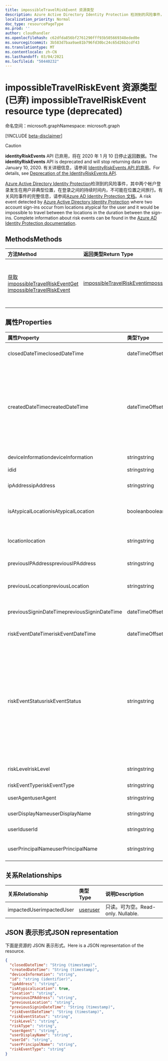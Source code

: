 ```yaml
---
title: impossibleTravelRiskEvent 资源类型
description: Azure Active Directory Identity Protection 检测到的风险事件，其中两个帐户登录发生在用户非典型位置，在登录之间的持续时间内，不可能在位置之间旅行。有关风险事件的完整信息，请参阅 Azure AD Identity Protection 文档。
localization_priority: Normal
doc_type: resourcePageType
ms.prod: ''
author: cloudhandler
ms.openlocfilehash: c62dfda856bf2761290fff93b505669348eded0e
ms.sourcegitcommit: 3b583d7baa9ae81b796fd30bc24c65d26b2cdf43
ms.translationtype: MT
ms.contentlocale: zh-CN
ms.lasthandoff: 03/04/2021
ms.locfileid: "50440232"
---
```

# <a name="impossibletravelriskevent-resource-type-deprecated"></a><span data-ttu-id="b1b14-103">impossibleTravelRiskEvent 资源类型 (已弃) </span><span class="sxs-lookup"><span data-stu-id="b1b14-103">impossibleTravelRiskEvent resource type (deprecated)</span></span>

<span data-ttu-id="b1b14-104">命名空间：microsoft.graph</span><span class="sxs-lookup"><span data-stu-id="b1b14-104">Namespace: microsoft.graph</span></span>

[!INCLUDE [beta-disclaimer](../../includes/beta-disclaimer.md)]

>[!CAUTION]
><span data-ttu-id="b1b14-105">**identityRiskEvents** API 已弃用，将在 2020 年 1 月 10 日停止返回数据。</span><span class="sxs-lookup"><span data-stu-id="b1b14-105">The **identityRiskEvents** API is deprecated and will stop returning data on January 10, 2020.</span></span> <span data-ttu-id="b1b14-106">有关详细信息，请参阅 [IdentityRiskEvents API 的弃用](https://developer.microsoft.com/office/blogs/deprecatation-of-the-identityriskevents-api/)。</span><span class="sxs-lookup"><span data-stu-id="b1b14-106">For details, see [Deprecation of the IdentityRiskEvents API](https://developer.microsoft.com/office/blogs/deprecatation-of-the-identityriskevents-api/).</span></span>

<span data-ttu-id="b1b14-107">[Azure Active Directory Identity Protection](/azure/active-directory/identity-protection/overview-identity-protection)检测到的风险事件，其中两个帐户登录发生在用户非典型位置，在登录之间的持续时间内，不可能在位置之间旅行。有关风险事件的完整信息，请参阅[Azure AD Identity Protection 文档](/azure/active-directory/identity-protection/overview-identity-protection)。</span><span class="sxs-lookup"><span data-stu-id="b1b14-107">A risk event detected by [Azure Active Directory Identity Protection](/azure/active-directory/identity-protection/overview-identity-protection) where two account sign-ins occur from locations atypical for the user and it would be impossible to travel between the locations in the duration between the sign-ins. Complete information about risk events can be found in the [Azure AD Identity Protection documentation](/azure/active-directory/identity-protection/overview-identity-protection).</span></span>


## <a name="methods"></a><span data-ttu-id="b1b14-108">Methods</span><span class="sxs-lookup"><span data-stu-id="b1b14-108">Methods</span></span>

| <span data-ttu-id="b1b14-109">方法</span><span class="sxs-lookup"><span data-stu-id="b1b14-109">Method</span></span>           | <span data-ttu-id="b1b14-110">返回类型</span><span class="sxs-lookup"><span data-stu-id="b1b14-110">Return Type</span></span>    |<span data-ttu-id="b1b14-111">说明</span><span class="sxs-lookup"><span data-stu-id="b1b14-111">Description</span></span>|
|:---------------|:--------|:----------|
|[<span data-ttu-id="b1b14-112">获取 impossibleTravelRiskEvent</span><span class="sxs-lookup"><span data-stu-id="b1b14-112">Get impossibleTravelRiskEvent</span></span>](../api/impossibletravelriskevent-get.md) | [<span data-ttu-id="b1b14-113">impossibleTravelRiskEvent</span><span class="sxs-lookup"><span data-stu-id="b1b14-113">impossibleTravelRiskEvent</span></span>](impossibletravelriskevent.md) |<span data-ttu-id="b1b14-114">读取 impossibleTravelRiskEvent 对象的属性和关系。</span><span class="sxs-lookup"><span data-stu-id="b1b14-114">Read properties and relationships of impossibleTravelRiskEvent object.</span></span>|

## <a name="properties"></a><span data-ttu-id="b1b14-115">属性</span><span class="sxs-lookup"><span data-stu-id="b1b14-115">Properties</span></span>
| <span data-ttu-id="b1b14-116">属性</span><span class="sxs-lookup"><span data-stu-id="b1b14-116">Property</span></span>     | <span data-ttu-id="b1b14-117">类型</span><span class="sxs-lookup"><span data-stu-id="b1b14-117">Type</span></span>   |<span data-ttu-id="b1b14-118">说明</span><span class="sxs-lookup"><span data-stu-id="b1b14-118">Description</span></span>|
|:---------------|:--------|:----------|
|<span data-ttu-id="b1b14-119">closedDateTime</span><span class="sxs-lookup"><span data-stu-id="b1b14-119">closedDateTime</span></span>|<span data-ttu-id="b1b14-120">dateTimeOffset</span><span class="sxs-lookup"><span data-stu-id="b1b14-120">dateTimeOffset</span></span>| <span data-ttu-id="b1b14-121">风险事件关闭的日期和时间</span><span class="sxs-lookup"><span data-stu-id="b1b14-121">The date and time that the risk event was closed</span></span>|
|<span data-ttu-id="b1b14-122">createdDateTime</span><span class="sxs-lookup"><span data-stu-id="b1b14-122">createdDateTime</span></span>|<span data-ttu-id="b1b14-123">dateTimeOffset</span><span class="sxs-lookup"><span data-stu-id="b1b14-123">dateTimeOffset</span></span>| <span data-ttu-id="b1b14-124">创建风险事件的日期和时间。</span><span class="sxs-lookup"><span data-stu-id="b1b14-124">The date and time that the risk event was created.</span></span> <span data-ttu-id="b1b14-125">这始终大于或等于风险事件本身的日期时间。</span><span class="sxs-lookup"><span data-stu-id="b1b14-125">This is always greater than or equal to the datetime of the risk event itself.</span></span> <span data-ttu-id="b1b14-126">这是在查询风险事件时用作筛选器的正确属性。</span><span class="sxs-lookup"><span data-stu-id="b1b14-126">This is the correct property to use as a filter when querying risk events.</span></span>|
|<span data-ttu-id="b1b14-127">deviceInformation</span><span class="sxs-lookup"><span data-stu-id="b1b14-127">deviceInformation</span></span>|<span data-ttu-id="b1b14-128">string</span><span class="sxs-lookup"><span data-stu-id="b1b14-128">string</span></span>| <span data-ttu-id="b1b14-129">有关设备的信息</span><span class="sxs-lookup"><span data-stu-id="b1b14-129">Information about the device</span></span>|
|<span data-ttu-id="b1b14-130">id</span><span class="sxs-lookup"><span data-stu-id="b1b14-130">id</span></span>|<span data-ttu-id="b1b14-131">string</span><span class="sxs-lookup"><span data-stu-id="b1b14-131">string</span></span>| <span data-ttu-id="b1b14-132">只读</span><span class="sxs-lookup"><span data-stu-id="b1b14-132">Read-only</span></span>|
|<span data-ttu-id="b1b14-133">ipAddress</span><span class="sxs-lookup"><span data-stu-id="b1b14-133">ipAddress</span></span>|<span data-ttu-id="b1b14-134">string</span><span class="sxs-lookup"><span data-stu-id="b1b14-134">string</span></span>| <span data-ttu-id="b1b14-135">第二次登录的 IP 地址</span><span class="sxs-lookup"><span data-stu-id="b1b14-135">The IP address of the second sign-in</span></span>|
|<span data-ttu-id="b1b14-136">isAtypicalLocation</span><span class="sxs-lookup"><span data-stu-id="b1b14-136">isAtypicalLocation</span></span>|<span data-ttu-id="b1b14-137">boolean</span><span class="sxs-lookup"><span data-stu-id="b1b14-137">boolean</span></span>| <span data-ttu-id="b1b14-138">如果其中一个位置对于用户来说是非典型位置</span><span class="sxs-lookup"><span data-stu-id="b1b14-138">If one of the locations is atypical for the user</span></span>|
|<span data-ttu-id="b1b14-139">location</span><span class="sxs-lookup"><span data-stu-id="b1b14-139">location</span></span>|<span data-ttu-id="b1b14-140">string</span><span class="sxs-lookup"><span data-stu-id="b1b14-140">string</span></span>| <span data-ttu-id="b1b14-141">附加到第二次登录的 IP 地址的位置</span><span class="sxs-lookup"><span data-stu-id="b1b14-141">The location attached to the IP address of the second sign-in</span></span>|
|<span data-ttu-id="b1b14-142">previousIPAddress</span><span class="sxs-lookup"><span data-stu-id="b1b14-142">previousIPAddress</span></span>|<span data-ttu-id="b1b14-143">string</span><span class="sxs-lookup"><span data-stu-id="b1b14-143">string</span></span>| <span data-ttu-id="b1b14-144">首次登录的 IP 地址</span><span class="sxs-lookup"><span data-stu-id="b1b14-144">The IP address of the first sign-in</span></span>|
|<span data-ttu-id="b1b14-145">previousLocation</span><span class="sxs-lookup"><span data-stu-id="b1b14-145">previousLocation</span></span>|<span data-ttu-id="b1b14-146">string</span><span class="sxs-lookup"><span data-stu-id="b1b14-146">string</span></span>| <span data-ttu-id="b1b14-147">附加到首次登录的 IP 地址的位置</span><span class="sxs-lookup"><span data-stu-id="b1b14-147">The location attached to the IP address of the first sign-in</span></span>|
|<span data-ttu-id="b1b14-148">previousSigninDateTime</span><span class="sxs-lookup"><span data-stu-id="b1b14-148">previousSigninDateTime</span></span>|<span data-ttu-id="b1b14-149">dateTimeOffset</span><span class="sxs-lookup"><span data-stu-id="b1b14-149">dateTimeOffset</span></span>| <span data-ttu-id="b1b14-150">首次登录的日期和时间</span><span class="sxs-lookup"><span data-stu-id="b1b14-150">The date and time of the first sign-in</span></span>|
|<span data-ttu-id="b1b14-151">riskEventDateTime</span><span class="sxs-lookup"><span data-stu-id="b1b14-151">riskEventDateTime</span></span>|<span data-ttu-id="b1b14-152">dateTimeOffset</span><span class="sxs-lookup"><span data-stu-id="b1b14-152">dateTimeOffset</span></span>| <span data-ttu-id="b1b14-153">第二次登录的日期和时间</span><span class="sxs-lookup"><span data-stu-id="b1b14-153">The date and time of the second sign-in</span></span>|
|<span data-ttu-id="b1b14-154">riskEventStatus</span><span class="sxs-lookup"><span data-stu-id="b1b14-154">riskEventStatus</span></span>|<span data-ttu-id="b1b14-155">string</span><span class="sxs-lookup"><span data-stu-id="b1b14-155">string</span></span>| <span data-ttu-id="b1b14-156">可取值为：`active`、`remediated`、`dismissedAsFixed`、`dismissedAsFalsePositive`、`dismissedAsIgnore`、`loginBlocked`、`closedMfaAuto`、`closedMultipleReasons`。</span><span class="sxs-lookup"><span data-stu-id="b1b14-156">Possible values are: `active`, `remediated`, `dismissedAsFixed`, `dismissedAsFalsePositive`, `dismissedAsIgnore`, `loginBlocked`, `closedMfaAuto`, `closedMultipleReasons`.</span></span>|
|<span data-ttu-id="b1b14-157">riskLevel</span><span class="sxs-lookup"><span data-stu-id="b1b14-157">riskLevel</span></span>|<span data-ttu-id="b1b14-158">string</span><span class="sxs-lookup"><span data-stu-id="b1b14-158">string</span></span>| <span data-ttu-id="b1b14-159">可取值为：`low`、`medium`、`high`。</span><span class="sxs-lookup"><span data-stu-id="b1b14-159">Possible values are: `low`, `medium`, `high`.</span></span>|
|<span data-ttu-id="b1b14-160">riskEventType</span><span class="sxs-lookup"><span data-stu-id="b1b14-160">riskEventType</span></span>|<span data-ttu-id="b1b14-161">string</span><span class="sxs-lookup"><span data-stu-id="b1b14-161">string</span></span>| <span data-ttu-id="b1b14-162">风险类型</span><span class="sxs-lookup"><span data-stu-id="b1b14-162">The type of risk</span></span>|
|<span data-ttu-id="b1b14-163">userAgent</span><span class="sxs-lookup"><span data-stu-id="b1b14-163">userAgent</span></span>|<span data-ttu-id="b1b14-164">string</span><span class="sxs-lookup"><span data-stu-id="b1b14-164">string</span></span>| <span data-ttu-id="b1b14-165">浏览器的用户代理字符串</span><span class="sxs-lookup"><span data-stu-id="b1b14-165">The browser's user agent string</span></span>|
|<span data-ttu-id="b1b14-166">userDisplayName</span><span class="sxs-lookup"><span data-stu-id="b1b14-166">userDisplayName</span></span>|<span data-ttu-id="b1b14-167">string</span><span class="sxs-lookup"><span data-stu-id="b1b14-167">string</span></span>| <span data-ttu-id="b1b14-168">处于风险中的用户的名称</span><span class="sxs-lookup"><span data-stu-id="b1b14-168">The name of the user at risk</span></span>|
|<span data-ttu-id="b1b14-169">userId</span><span class="sxs-lookup"><span data-stu-id="b1b14-169">userId</span></span>|<span data-ttu-id="b1b14-170">string</span><span class="sxs-lookup"><span data-stu-id="b1b14-170">string</span></span>| <span data-ttu-id="b1b14-171">处于风险中的用户的 ID</span><span class="sxs-lookup"><span data-stu-id="b1b14-171">The id of the user at risk</span></span>|
|<span data-ttu-id="b1b14-172">userPrincipalName</span><span class="sxs-lookup"><span data-stu-id="b1b14-172">userPrincipalName</span></span>|<span data-ttu-id="b1b14-173">string</span><span class="sxs-lookup"><span data-stu-id="b1b14-173">string</span></span>| <span data-ttu-id="b1b14-174">处于风险中的用户的用户主体名称</span><span class="sxs-lookup"><span data-stu-id="b1b14-174">The user principal name of the user at risk</span></span>|

## <a name="relationships"></a><span data-ttu-id="b1b14-175">关系</span><span class="sxs-lookup"><span data-stu-id="b1b14-175">Relationships</span></span>
| <span data-ttu-id="b1b14-176">关系</span><span class="sxs-lookup"><span data-stu-id="b1b14-176">Relationship</span></span> | <span data-ttu-id="b1b14-177">类型</span><span class="sxs-lookup"><span data-stu-id="b1b14-177">Type</span></span>   |<span data-ttu-id="b1b14-178">说明</span><span class="sxs-lookup"><span data-stu-id="b1b14-178">Description</span></span>|
|:---------------|:--------|:----------|
|<span data-ttu-id="b1b14-179">impactedUser</span><span class="sxs-lookup"><span data-stu-id="b1b14-179">impactedUser</span></span>|[<span data-ttu-id="b1b14-180">user</span><span class="sxs-lookup"><span data-stu-id="b1b14-180">user</span></span>](user.md)| <span data-ttu-id="b1b14-p103">只读。可为空。</span><span class="sxs-lookup"><span data-stu-id="b1b14-p103">Read-only. Nullable.</span></span>|

## <a name="json-representation"></a><span data-ttu-id="b1b14-183">JSON 表示形式</span><span class="sxs-lookup"><span data-stu-id="b1b14-183">JSON representation</span></span>

<span data-ttu-id="b1b14-184">下面是资源的 JSON 表示形式。</span><span class="sxs-lookup"><span data-stu-id="b1b14-184">Here is a JSON representation of the resource.</span></span>

<!-- {
  "blockType": "resource",
  "keyProperty": "id",
  "optionalProperties": [

  ],
  "@odata.type": "microsoft.graph.impossibleTravelRiskEvent"
}-->

```json
{
  "closedDateTime": "String (timestamp)",
  "createdDateTime": "String (timestamp)",
  "deviceInformation": "string",
  "id": "string (identifier)",
  "ipAddress": "string",
  "isAtypicalLocation": true,
  "location": "string",
  "previousIPAddress": "string",
  "previousLocation": "string",
  "previousSigninDateTime": "String (timestamp)",
  "riskEventDateTime": "String (timestamp)",
  "riskEventStatus": "string",
  "riskLevel": "string",
  "riskType": "string",
  "userAgent": "string",
  "userDisplayName": "string",
  "userId": "string",
  "userPrincipalName": "string",
  "riskEventType": "string"
}

```

<!-- uuid: 8fcb5dbc-d5aa-4681-8e31-b001d5168d79
2015-10-25 14:57:30 UTC -->
<!--
{
  "type": "#page.annotation",
  "description": "impossibleTravelRiskEvent resource",
  "keywords": "",
  "section": "documentation",
  "tocPath": "",
  "suppressions": []
}
-->
